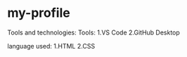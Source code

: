 # my-profile

Tools and technologies:
Tools:
 1.VS Code
 2.GitHub Desktop

 language used:
 1.HTML
 2.CSS
 